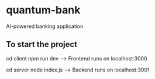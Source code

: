 # quantum-bank
AI-powered banking application.



## To start the project
cd client
npm run dev
--> Frontend runs on localhost:3000

cd server
node index.js
--> Backend runs on localhost:3001



